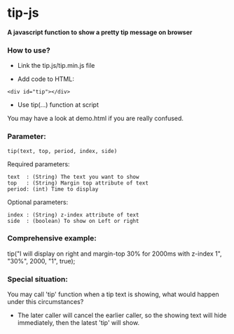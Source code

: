 # tip-js

**A javascript function to show a pretty tip message on browser**

### How to use?

+ Link the tip.js/tip.min.js file

+ Add code to HTML:
```
<div id="tip"></div>
```

+ Use tip(...) function at script

You may have a look at demo.html if you are really confused.

### Parameter:

```
tip(text, top, period, index, side)
```

Required parameters:

```
text  : (String) The text you want to show
top   : (String) Margin top attribute of text
period: (int) Time to display
```

Optional parameters:

```
index : (String) z-index attribute of text
side  : (boolean) To show on Left or right
```

### Comprehensive example:

tip("I will display on right and margin-top 30%  for 2000ms with z-index 1", "30%", 2000, "1", true);

### Special situation:

You may call 'tip' function when a tip text is showing, what would happen under this circumstances?
 + The later caller will cancel the earlier caller, so the showing text will hide immediately, then the latest 'tip' will show.